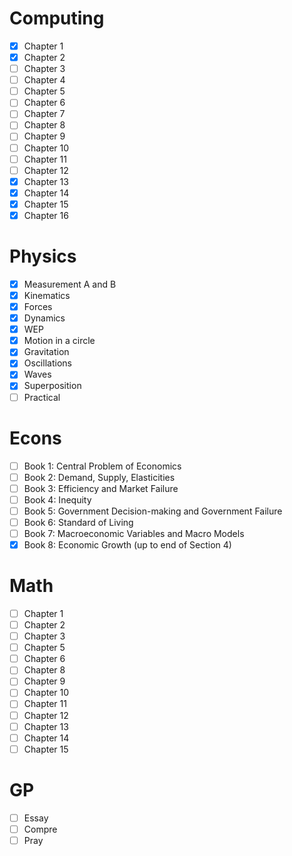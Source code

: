 # Computing
- [x] Chapter 1
- [x] Chapter 2
- [ ] Chapter 3
- [ ] Chapter 4
- [ ] Chapter 5
- [ ] Chapter 6
- [ ] Chapter 7
- [ ] Chapter 8
- [ ] Chapter 9
- [ ] Chapter 10
- [ ] Chapter 11
- [ ] Chapter 12
- [x] Chapter 13
- [x] Chapter 14
- [x] Chapter 15
- [x] Chapter 16
# Physics
- [x] Measurement A and B
- [x] Kinematics
- [x] Forces
- [x] Dynamics
- [x] WEP
- [x] Motion in a circle
- [x] Gravitation
- [x] Oscillations
- [x] Waves
- [x] Superposition
- [ ] Practical
# Econs
- [ ] Book 1: Central Problem of Economics
- [ ] Book 2: Demand, Supply, Elasticities
- [ ] Book 3: Efficiency and Market Failure
- [ ] Book 4: Inequity
- [ ] Book 5: Government Decision-making and Government Failure
- [ ] Book 6: Standard of Living
- [ ] Book 7: Macroeconomic Variables and Macro Models
- [x] Book 8: Economic Growth (up to end of Section 4)
# Math
- [ ] Chapter 1
- [ ] Chapter 2
- [ ] Chapter 3
- [ ] Chapter 5
- [ ] Chapter 6
- [ ] Chapter 8
- [ ] Chapter 9
- [ ] Chapter 10
- [ ] Chapter 11
- [ ] Chapter 12
- [ ] Chapter 13
- [ ] Chapter 14
- [ ] Chapter 15
# GP
- [ ] Essay
- [ ] Compre
- [ ] Pray